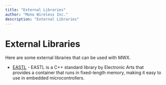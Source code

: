 ```yaml
---
title: "External Libraries"
author: "Mono Wireless Inc."
description: "External Libraries"
---
```


# External Libraries

Here are some external libraries that can be used with MWX.

* [EASTL](EASTL.md) - EASTL is a C++ standard library by Electronic Arts that provides a container that runs in fixed-length memory, making it easy to use in embedded microcontrollers.
